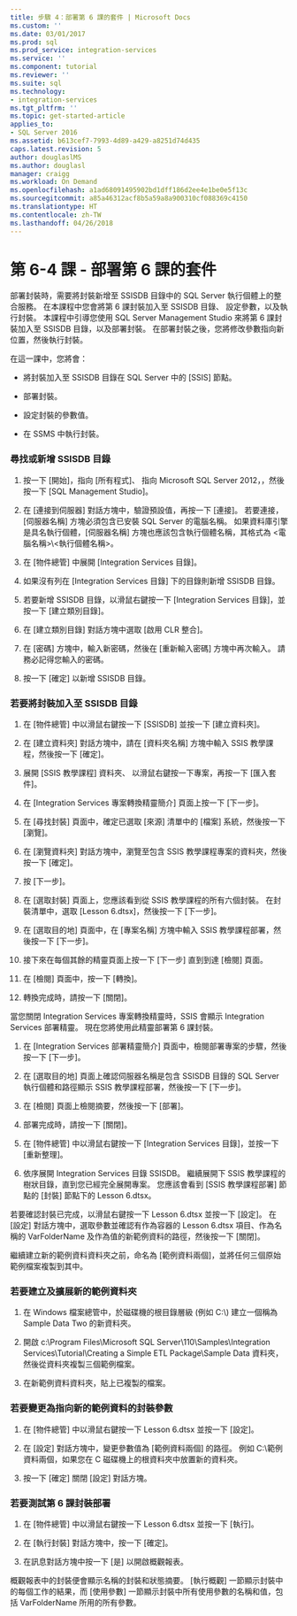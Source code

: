 ```yaml
---
title: 步驟 4：部署第 6 課的套件 | Microsoft Docs
ms.custom: ''
ms.date: 03/01/2017
ms.prod: sql
ms.prod_service: integration-services
ms.service: ''
ms.component: tutorial
ms.reviewer: ''
ms.suite: sql
ms.technology:
- integration-services
ms.tgt_pltfrm: ''
ms.topic: get-started-article
applies_to:
- SQL Server 2016
ms.assetid: b613cef7-7993-4d89-a429-a8251d74d435
caps.latest.revision: 5
author: douglaslMS
ms.author: douglasl
manager: craigg
ms.workload: On Demand
ms.openlocfilehash: a1ad68091495902bd1dff186d2ee4e1be0e5f13c
ms.sourcegitcommit: a85a46312acf8b5a59a8a900310cf088369c4150
ms.translationtype: HT
ms.contentlocale: zh-TW
ms.lasthandoff: 04/26/2018
---
```

# <a name="lesson-6-4---deploying-the-lesson-6-package"></a>第 6-4 課 - 部署第 6 課的套件
部署封裝時，需要將封裝新增至 SSISDB 目錄中的 SQL Server 執行個體上的整合服務。 在本課程中您會將第 6 課封裝加入至 SSISDB 目錄、 設定參數，以及執行封裝。 本課程中引導您使用 SQL Server Management Studio 來將第 6 課封裝加入至 SSISDB 目錄，以及部署封裝。 在部署封裝之後，您將修改參數指向新位置，然後執行封裝。  
  
在這一課中，您將會：  
  
-   將封裝加入至 SSISDB 目錄在 SQL Server 中的 [SSIS] 節點。  
  
-   部署封裝。  
  
-   設定封裝的參數值。  
  
-   在 SSMS 中執行封裝。  
  
### <a name="to-locate-or-add-the-ssisdb-catalog"></a>尋找或新增 SSISDB 目錄  
  
1.  按一下 [開始]，指向 [所有程式]、 指向 Microsoft SQL Server 2012，，然後按一下 [SQL Management Studio]。  
  
2.  在 [連接到伺服器] 對話方塊中，驗證預設值，再按一下 [連接]。 若要連接，[伺服器名稱] 方塊必須包含已安裝 SQL Server 的電腦名稱。 如果資料庫引擎是具名執行個體，[伺服器名稱] 方塊也應該包含執行個體名稱，其格式為 <電腦名稱>\\<執行個體名稱>。  
  
3.  在 [物件總管] 中展開 [Integration Services 目錄]。  
  
4.  如果沒有列在 [Integration Services 目錄] 下的目錄則新增 SSISDB 目錄。  
  
5.  若要新增 SSISDB 目錄，以滑鼠右鍵按一下 [Integration Services 目錄]，並按一下 [建立類別目錄]。  
  
6.  在 [建立類別目錄] 對話方塊中選取 [啟用 CLR 整合]。  
  
7.  在 [密碼] 方塊中，輸入新密碼，然後在 [重新輸入密碼] 方塊中再次輸入。 請務必記得您輸入的密碼。  
  
8.  按一下 [確定] 以新增 SSISDB 目錄。  
  
### <a name="to-add-the-package-to-the-ssisdb-catalog"></a>若要將封裝加入至 SSISDB 目錄  
  
1.  在 [物件總管] 中以滑鼠右鍵按一下 [SSISDB] 並按一下 [建立資料夾]。  
  
2.  在 [建立資料夾] 對話方塊中，請在 [資料夾名稱] 方塊中輸入 SSIS 教學課程，然後按一下 [確定]。  
  
3.  展開 [SSIS 教學課程] 資料夾、 以滑鼠右鍵按一下專案，再按一下 [匯入套件]。  
  
4.  在 [Integration Services 專案轉換精靈簡介] 頁面上按一下 [下一步]。  
  
5.  在 [尋找封裝] 頁面中，確定已選取 [來源] 清單中的 [檔案] 系統，然後按一下 [瀏覽]。  
  
6.  在 [瀏覽資料夾] 對話方塊中，瀏覽至包含 SSIS 教學課程專案的資料夾，然後按一下 [確定]。  
  
7.  按 [下一步]。  
  
8.  在 [選取封裝] 頁面上，您應該看到從 SSIS 教學課程的所有六個封裝。 在封裝清單中，選取 [Lesson 6.dtsx]，然後按一下 [下一步]。  
  
9. 在 [選取目的地] 頁面中，在 [專案名稱] 方塊中輸入 SSIS 教學課程部署，然後按一下 [下一步]。  
  
10. 接下來在每個其餘的精靈頁面上按一下 [下一步] 直到到達 [檢閱] 頁面。  
  
11. 在 [檢閱] 頁面中，按一下 [轉換]。  
  
12. 轉換完成時，請按一下 [關閉]。  
  
當您關閉 Integration Services 專案轉換精靈時，SSIS 會顯示 Integration Services 部署精靈。 現在您將使用此精靈部署第 6 課封裝。  
  
1.  在 [Integration Services 部署精靈簡介] 頁面中，檢閱部署專案的步驟，然後按一下 [下一步]。  
  
2.  在 [選取目的地] 頁面上確認伺服器名稱是包含 SSISDB 目錄的 SQL Server 執行個體和路徑顯示 SSIS 教學課程部署，然後按一下 [下一步]。  
  
3.  在 [檢閱] 頁面上檢閱摘要，然後按一下 [部署]。  
  
4.  部署完成時，請按一下 [關閉]。  
  
5.  在 [物件總管] 中以滑鼠右鍵按一下 [Integration Services 目錄]，並按一下 [重新整理]。  
  
6.  依序展開 Integration Services 目錄 SSISDB。 繼續展開下 SSIS 教學課程的樹狀目錄，直到您已經完全展開專案。 您應該會看到 [SSIS 教學課程部署] 節點的 [封裝] 節點下的 Lesson 6.dtsx。  
  
若要確認封裝已完成，以滑鼠右鍵按一下 Lesson 6.dtsx 並按一下 [設定]。 在 [設定] 對話方塊中，選取參數並確認有作為容器的 Lesson 6.dtsx 項目、作為名稱的 VarFolderName 及作為值的新範例資料的路徑，然後按一下 [關閉]。  
  
繼續建立新的範例資料資料夾之前，命名為 [範例資料兩個]，並將任何三個原始範例檔案複製到其中。  
  
### <a name="to-create-and-populate-a-new-sample-data-folder"></a>若要建立及擴展新的範例資料夾  
  
1.  在 Windows 檔案總管中，於磁碟機的根目錄層級 (例如 C:\\) 建立一個稱為 Sample Data Two 的新資料夾。  
  
2.  開啟 c:\Program Files\Microsoft SQL Server\110\Samples\Integration Services\Tutorial\Creating a Simple ETL Package\Sample Data 資料夾，然後從資料夾複製三個範例檔案。  
  
3.  在新範例資料資料夾，貼上已複製的檔案。  
  
### <a name="to-change-the-package-parameter-to-point-to-the-new-sample-data"></a>若要變更為指向新的範例資料的封裝參數  
  
1.  在 [物件總管] 中以滑鼠右鍵按一下 Lesson 6.dtsx 並按一下 [設定]。  
  
2.  在 [設定] 對話方塊中，變更參數值為 [範例資料兩個] 的路徑。 例如 C:\範例資料兩個，如果您在 C 磁碟機上的根資料夾中放置新的資料夾。  
  
3.  按一下 [確定] 關閉 [設定] 對話方塊。  
  
### <a name="to-test-the-lesson-6-package-deployment"></a>若要測試第 6 課封裝部署  
  
1.  在 [物件總管] 中以滑鼠右鍵按一下 Lesson 6.dtsx 並按一下 [執行]。  
  
2.  在 [執行封裝] 對話方塊中，按一下 [確定]。  
  
3.  在訊息對話方塊中按一下 [是] 以開啟概觀報表。  
  
概觀報表中的封裝便會顯示名稱的封裝和狀態摘要。 [執行概觀] 一節顯示封裝中的每個工作的結果，而 [使用參數] 一節顯示封裝中所有使用參數的名稱和值，包括 VarFolderName 所用的所有參數。  
  
  
  
